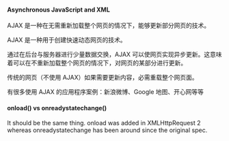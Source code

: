 #### Asynchronous JavaScript and XML
AJAX 是一种在无需重新加载整个网页的情况下，能够更新部分网页的技术。

AJAX 是一种用于创建快速动态网页的技术。

通过在后台与服务器进行少量数据交换，AJAX 可以使网页实现异步更新。这意味着可以在不重新加载整个网页的情况下，对网页的某部分进行更新。

传统的网页（不使用 AJAX）如果需要更新内容，必需重载整个网页面。

有很多使用 AJAX 的应用程序案例：新浪微博、Google 地图、开心网等等

#### onload() vs onreadystatechange()

It should be the same thing. onload was added in XMLHttpRequest 2 whereas
onreadystatechange has been around since the original spec.


